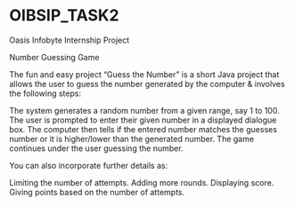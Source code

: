 # OIBSIP_TASK2
Oasis Infobyte Internship Project

Number Guessing Game

The fun and easy project “Guess the Number” is a short Java project that allows the user to guess the number generated by the computer & involves the following steps:

The system generates a random number from a given range, say 1 to 100.
The user is prompted to enter their given number in a displayed dialogue box.
The computer then tells if the entered number matches the guesses number or it is higher/lower than the generated number.
The game continues under the user guessing the number.

You can also incorporate further details as:

Limiting the number of attempts.
Adding more rounds.
Displaying score.
Giving points based on the number of attempts.
